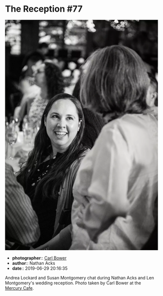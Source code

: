 # The Reception \#77

![Andrea Lockard and Susan Montgomery chat](assets/2019-06-29-set-3-the-reception-77.webp)

* **photographer**:: [Carl Bower](https://carlbowerphotos.com)
* **author**:: Nathan Acks
* **date**:: 2019-06-29 20:16:35

Andrea Lockard and Susan Montgomery chat during Nathan Acks and Len Montgomery's wedding reception. Photo taken by Carl Bower at the [Mercury Cafe](http://mercurycafe.com).
